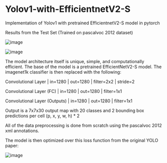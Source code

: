 # Yolov1-with-EfficientnetV2-S
Implementation of Yolov1 with pretrained EfficientnetV2-S model in pytorch

Results from the Test Set (Trained on pascalvoc 2012 dataset)


![image](https://github.com/nickd16/Yolov1-with-EfficientnetV2-S/assets/108239710/14940662-6235-4f83-acd6-3ce67c1220d6)


![image](https://github.com/nickd16/Yolov1-with-EfficientnetV2-S/assets/108239710/f07fbb82-4a2d-4b28-86f4-9d94a131d065)


The model architecture itself is unique, simple, and computationally efficient. The base of the model is a pretrained EfficientNetV2-S model. The imagenet1k classifier is then replaced with the following:

Convolutional Layer | in=1280 | out=1280 | filter=2x2 | stride=2

Convolutional Layer (FC) | in=1280 | out=1280 | filter=1x1

Convolutional Layer (Outputs) | in=1280 | out=1280 | filter=1x1

Output is a 7x7x30 output map with 20 classes and 2 bounding box predictions per cell (p, x, y, w, h) * 2

All of the data preprocessing is done from scratch using the pascalvoc 2012 xml annotations.

The model is then optimized over this loss function from the original YOLO paper:


![image](https://github.com/nickd16/Yolov1-with-EfficientnetV2-S/assets/108239710/85b81dbd-21a3-4e08-bbd0-4b354fb2b657)




